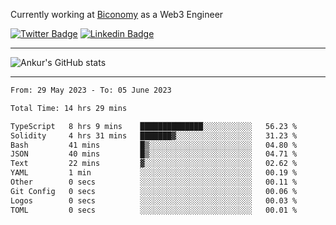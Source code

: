 Currently working at [Biconomy](https://biconomy.io/) as a Web3 Engineer

 [![Twitter Badge](https://img.shields.io/badge/-@ankurdubey521-1ca0f1?style=flat-square&labelColor=1ca0f1&logo=twitter&logoColor=white&link=https://twitter.com/ankurdubey521)](https://twitter.com/ankurdubey521) [![Linkedin Badge](https://img.shields.io/badge/-ankurdubey521-blue?style=flat-square&logo=Linkedin&logoColor=white&link=https://www.linkedin.com/in/ankurdubey521/)](https://www.linkedin.com/in/ankurdubey521/)

<hr/>

![Ankur's GitHub stats](https://github-readme-stats.vercel.app/api?username=ankurdubey521&count_private=true&theme=radical)

<hr/>

<!--START_SECTION:waka-->

```txt
From: 29 May 2023 - To: 05 June 2023

Total Time: 14 hrs 29 mins

TypeScript   8 hrs 9 mins    ██████████████░░░░░░░░░░░   56.23 %
Solidity     4 hrs 31 mins   ███████▓░░░░░░░░░░░░░░░░░   31.23 %
Bash         41 mins         █▒░░░░░░░░░░░░░░░░░░░░░░░   04.80 %
JSON         40 mins         █▒░░░░░░░░░░░░░░░░░░░░░░░   04.71 %
Text         22 mins         ▓░░░░░░░░░░░░░░░░░░░░░░░░   02.62 %
YAML         1 min           ░░░░░░░░░░░░░░░░░░░░░░░░░   00.19 %
Other        0 secs          ░░░░░░░░░░░░░░░░░░░░░░░░░   00.11 %
Git Config   0 secs          ░░░░░░░░░░░░░░░░░░░░░░░░░   00.06 %
Logos        0 secs          ░░░░░░░░░░░░░░░░░░░░░░░░░   00.03 %
TOML         0 secs          ░░░░░░░░░░░░░░░░░░░░░░░░░   00.01 %
```

<!--END_SECTION:waka-->

